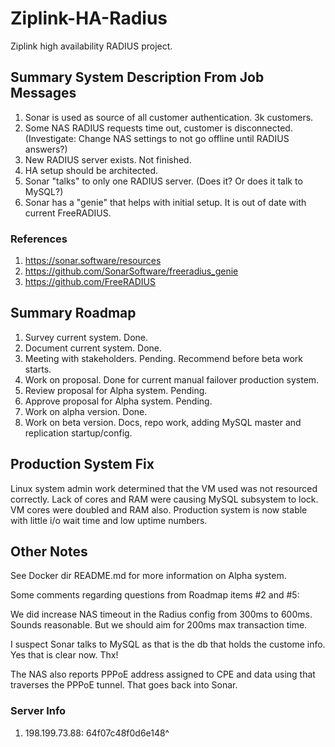 # Ziplink-HA-Radius
Ziplink high availability RADIUS project.

## Summary System Description From Job Messages

 1. Sonar is used as source of all customer authentication. 3k customers.
 2. Some NAS RADIUS requests time out, customer is disconnected. (Investigate: Change NAS settings to not go offline until RADIUS answers?)
 3. New RADIUS server exists. Not finished. 
 4. HA setup should be architected.
 5. Sonar "talks" to only one RADIUS server. (Does it? Or does it talk to MySQL?)
 6. Sonar has a "genie" that helps with initial setup. It is out of date with current FreeRADIUS.

### References

 1. https://sonar.software/resources
 1. https://github.com/SonarSoftware/freeradius_genie
 1. https://github.com/FreeRADIUS

## Summary Roadmap
 1. Survey current system. Done.
 1. Document current system. Done.
 1. Meeting with stakeholders. Pending. Recommend before beta work starts.
 1. Work on proposal. Done for current manual failover production system.
 1. Review proposal for Alpha system. Pending.
 1. Approve proposal for Alpha system. Pending.
 1. Work on alpha version. Done.
 1. Work on beta version. Docs, repo work, adding MySQL master and replication startup/config.

## Production System Fix
Linux system admin work determined that the VM used was not resourced correctly. Lack of cores and RAM were
causing MySQL subsystem to lock. VM cores  were doubled and RAM also. Production system is now stable with little i/o wait time
and low uptime numbers.

## Other Notes

See Docker dir README.md for more information on Alpha system.

Some comments regarding questions from Roadmap items #2 and #5:

We did increase NAS timeout in the Radius config from 300ms to 600ms. Sounds reasonable. But we should aim for 200ms max transaction time.

I suspect Sonar talks to MySQL as that is the db that holds the custome info. Yes that is clear now. Thx!

The NAS also reports PPPoE address assigned to CPE and data using that traverses the PPPoE tunnel. That goes back into Sonar.

### Server Info

 1. 198.199.73.88: 64f07c48f0d6e148^
 
